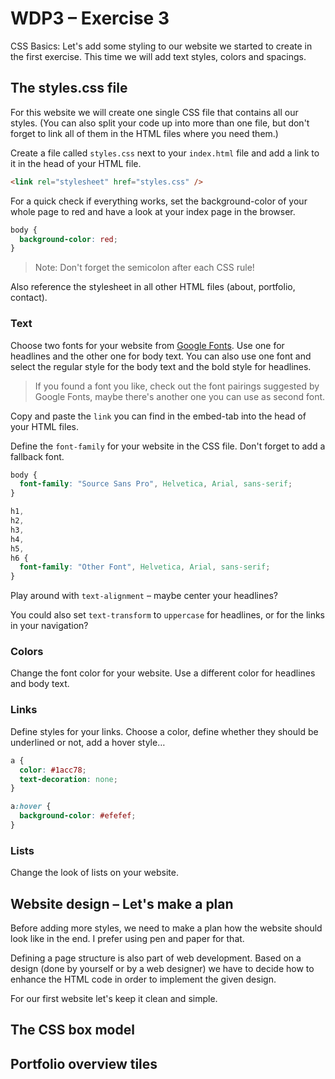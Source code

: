 # WDP3 – Exercise 3

CSS Basics: Let's add some styling to our website we started to create in the first exercise. This time we will add text styles, colors and spacings.

## The styles.css file

For this website we will create one single CSS file that contains all our styles. (You can also split your code up into more than one file, but don't forget to link all of them in the HTML files where you need them.)

Create a file called `styles.css` next to your `index.html` file and add a link to it in the head of your HTML file.

```html
<link rel="stylesheet" href="styles.css" />
```

For a quick check if everything works, set the background-color of your whole page to red and have a look at your index page in the browser.

```css
body {
  background-color: red;
}
```

> Note: Don't forget the semicolon after each CSS rule!

Also reference the stylesheet in all other HTML files (about, portfolio, contact).

### Text

Choose two fonts for your website from [Google Fonts](https://fonts.google.com). Use one for headlines and the other one for body text. You can also use one font and select the regular style for the body text and the bold style for headlines.

> If you found a font you like, check out the font pairings suggested by Google Fonts, maybe there's another one you can use as second font.

Copy and paste the `link` you can find in the embed-tab into the head of your HTML files.

Define the `font-family` for your website in the CSS file. Don't forget to add a fallback font.

```css
body {
  font-family: "Source Sans Pro", Helvetica, Arial, sans-serif;
}

h1,
h2,
h3,
h4,
h5,
h6 {
  font-family: "Other Font", Helvetica, Arial, sans-serif;
}
```

Play around with `text-alignment` – maybe center your headlines?

You could also set `text-transform` to `uppercase` for headlines, or for the links in your navigation?

### Colors

Change the font color for your website. Use a different color for headlines and body text.

### Links

Define styles for your links. Choose a color, define whether they should be underlined or not, add a hover style…

```css
a {
  color: #1acc78;
  text-decoration: none;
}

a:hover {
  background-color: #efefef;
}
```

### Lists

Change the look of lists on your website.

## Website design – Let's make a plan

Before adding more styles, we need to make a plan how the website should look like in the end. I prefer using pen and paper for that.

Defining a page structure is also part of web development. Based on a design (done by yourself or by a web designer) we have to decide how to enhance the HTML code in order to implement the given design.

For our first website let's keep it clean and simple.

<!-- ToDo: insert sketch -->

## The CSS box model

<!-- ToDo: paddings / margins -->

## Portfolio overview tiles

<!-- ToDo: similar to movies overview page -->
